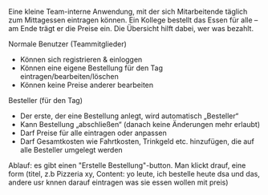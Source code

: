 Eine kleine Team-interne Anwendung, mit der sich Mitarbeitende täglich zum Mittagessen eintragen können. Ein Kollege bestellt das Essen für alle – am Ende trägt er die Preise ein. Die Übersicht hilft dabei, wer was bezahlt.
 
 
Normale Benutzer (Teammitglieder)
- Können sich registrieren & einloggen
- Können eine eigene Bestellung für den Tag eintragen/bearbeiten/löschen
- Können keine Preise anderer bearbeiten
 
Besteller (für den Tag)
- Der erste, der eine Bestellung anlegt, wird automatisch „Besteller“
- Kann Bestellung „abschließen“ (danach keine Änderungen mehr erlaubt)
- Darf Preise für alle eintragen oder anpassen
- Darf Gesamtkosten wie Fahrtkosten, Trinkgeld etc. hinzufügen, die auf alle Besteller umgelegt werden

Ablauf: es gibt einen "Erstelle Bestellung"-button. Man klickt drauf, eine form (titel, z.b Pizzeria xy, Content: yo leute, ich bestelle heute dsa und das, andere usr knnen darauf eintragen was sie essen wollen mit preis)
